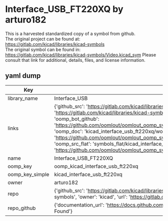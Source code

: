 # Interface_USB_FT220XQ by arturo182  
This is a harvested standardized copy of a symbol from github.  
The original project can be found at:  
https://gitlab.com/kicad/libraries/kicad-symbols  
The original symbol can be found in:
https://gitlab.com/kicad/libraries/kicad-symbols/Video.kicad_sym
Please consult that link for additional, details, files, and license information.  
## yaml dump  
| Key | Value |  
| --- | --- |  
| library_name | Interface_USB |  
| links | {'github_src': 'https://gitlab.com/kicad/libraries/kicad-symbols/Video.kicad_sym', 'github_src_repo': 'https://gitlab.com/kicad/libraries/kicad-symbols', 'oomp_bot': 'kicad_interface_usb_ft220xq/working', 'oomp_bot_github': 'https://github.com/oomlout/oomlout_oomp_symbol_bot/tree/main/kicad_interface_usb_ft220xq/working', 'oomp_doc': 'kicad_interface_usb_ft220xq/working', 'oomp_doc_github': 'https://github.com/oomlout/oomlout_oomp_symbol_doc/tree/main/kicad_interface_usb_ft220xq/working', 'oomp_src_flat': 'symbols_flat/kicad_interface_usb_ft220xq/working', 'oomp_src_flat_github': 'https://github.com/oomlout/oomlout_oomp_symbol_src/tree/main/kicad_interface_usb_ft220xq/working'} |  
| name | Interface_USB_FT220XQ |  
| oomp_key | oomp_kicad_interface_usb_ft220xq |  
| oomp_key_simple | kicad_interface_usb_ft220xq |  
| owner | arturo182 |  
| repo | {'github_src': 'https://gitlab.com/kicad/libraries/kicad-symbols/Video.kicad_sym', 'name': 'libraries/kicad-symbols', 'owner': 'kicad', 'url': 'https://gitlab.com/kicad/libraries/kicad-symbols'} |  
| repo_github | {'documentation_url': 'https://docs.github.com/rest/repos/repos#get-a-repository', 'message': 'Not Found'} |  

